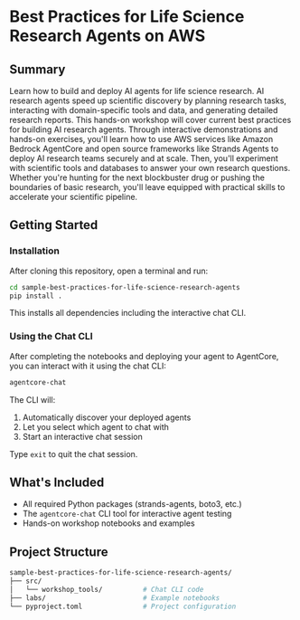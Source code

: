 # Best Practices for Life Science Research Agents on AWS

## Summary

Learn how to build and deploy AI agents for life science research. AI research agents speed up scientific discovery by planning research tasks, interacting with domain-specific tools and data, and generating detailed research reports. This hands-on workshop will cover current best practices for building AI research agents. Through interactive demonstrations and hands-on exercises, you'll learn how to use AWS services like Amazon Bedrock AgentCore and open source frameworks like Strands Agents to deploy AI research teams securely and at scale. Then, you'll experiment with scientific tools and databases to answer your own research questions. Whether you're hunting for the next blockbuster drug or pushing the boundaries of basic research, you'll leave equipped with practical skills to accelerate your scientific pipeline.

## Getting Started

### Installation

After cloning this repository, open a terminal and run:

```bash
cd sample-best-practices-for-life-science-research-agents
pip install .
```

This installs all dependencies including the interactive chat CLI.

### Using the Chat CLI

After completing the notebooks and deploying your agent to AgentCore, you can interact with it using the chat CLI:

```bash
agentcore-chat
```

The CLI will:

1. Automatically discover your deployed agents
2. Let you select which agent to chat with
3. Start an interactive chat session

Type `exit` to quit the chat session.

## What's Included

- All required Python packages (strands-agents, boto3, etc.)
- The `agentcore-chat` CLI tool for interactive agent testing
- Hands-on workshop notebooks and examples

## Project Structure

```bash
sample-best-practices-for-life-science-research-agents/
├── src/
│   └── workshop_tools/          # Chat CLI code
├── labs/                        # Example notebooks
└── pyproject.toml               # Project configuration
```
